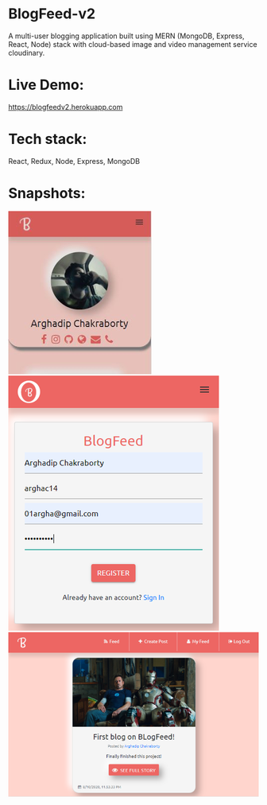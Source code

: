 # BlogFeed-v2
A multi-user blogging application built using MERN (MongoDB, Express, React, Node) stack with cloud-based image and video management service cloudinary.
# Live Demo:
https://blogfeedv2.herokuapp.com
# Tech stack: 
React, Redux, Node, Express, MongoDB

# Snapshots:

![](https://github.com/arghac14/BlogFeed-v2/blob/master/snapshots/Capture4.JPG)
![](https://github.com/arghac14/BlogFeed-v2/blob/master/snapshots/Capture2.PNG)
![](https://github.com/arghac14/BlogFeed-v2/blob/master/snapshots/Capture3.PNG)
